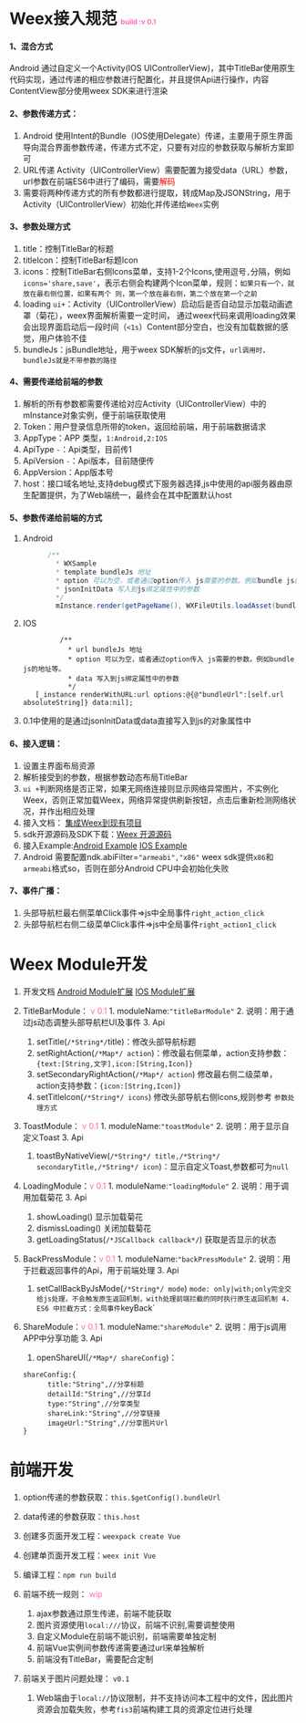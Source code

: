 
# Weex接入规范  <font style="color:#FF69B4;font-size:12px;">build :v 0.1</font>

#### 1、混合方式<br/>
Android 通过自定义一个Activity(IOS UIControllerView)，其中TitleBar使用原生代码实现，通过传递的相应参数进行配置化，并且提供Api进行操作，内容ContentView部分使用weex SDK来进行渲染<br/>

#### 2、参数传递方式：
   1. Android 使用Intent的Bundle（IOS使用Delegate）传递，主要用于原生界面导向混合界面参数传递，传递方式不定，只要有对应的参数获取与解析方案即可
   2. URL传递 Activity（UIControllerView）需要配置为接受data（URL）参数，url参数在前端ES6中进行了编码，需要<font style="color:red">解码</font>
   3. 需要将两种传递方式的所有参数都进行提取，转成Map及JSONString，用于Activity（UIControllerView）初始化并传递给`Weex`实例

#### 3、参数处理方式
   1. title：控制TitleBar的标题
   2. titleIcon：控制TitleBar标题Icon
   3. icons：控制TitleBar右侧Icons菜单，支持1-2个Icons,使用逗号`,`分隔，例如`icons='share,save'`，表示右侧会构建两个Icon菜单，规则：`如果只有一个，就放在最右侧位置，如果有两个
      则，第一个放在最右侧，第二个放在第一个之前`
   4. loading `ui+`：Activity（UIControllerView）启动后是否自动显示加载动画遮罩（菊花），weex界面解析需要一定时间，
      通过weex代码来调用loading效果会出现界面启动后一段时间（`<1s`）Content部分空白，也没有加载数据的感觉，用户体验不佳
   5. bundleJs：jsBundle地址，用于weex SDK解析的js文件，`url调用时，bundleJs就是不带参数的路径`

#### 4、需要传递给前端的参数
   1. 解析的所有参数都需要传递给对应Activity（UIControllerView）中的mInstance对象实例，便于前端获取使用
   2. Token：用户登录信息所带的token，返回给前端，用于前端数据请求
   3. AppType：APP 类型，`1:Android,2:IOS`
   4. ApiType `-`：Api类型，目前传1
   5. ApiVersion `-`：Api版本，目前随便传
   6. AppVersion：App版本号
   7. host：接口域名地址,支持debug模式下服务器选择,js中使用的api服务器由原生配置提供，为了Web端统一，最终会在其中配置默认host

#### 5、参数传递给前端的方式
   1. Android
       ```Java
             /**
               * WXSample
               * template bundleJs 地址
               * option 可以为空，或者通过option传入 js需要的参数。例如bundle js的地址等。
               * jsonInitData 写入到js绑定属性中的参数
               */
               mInstance.render(getPageName(), WXFileUtils.loadAsset(bundleJs, getApplicationContext()),options,jsonInitData.toJSONString(), WXRenderStrategy.APPEND_ASYNC);
       ```
   2. IOS
       ```OC
                /**
                  * url bundleJs 地址
                  * option 可以为空，或者通过option传入 js需要的参数。例如bundle js的地址等。
                  * data 写入到js绑定属性中的参数
                  */
          [_instance renderWithURL:url options:@{@"bundleUrl":[self.url absoluteString]} data:nil];
       ```
   3. 0.1中使用的是通过jsonInitData或data直接写入到js的对象属性中

#### 6、接入逻辑：
   1. 设置主界面布局资源
   2. 解析接受到的参数，根据参数动态布局TitleBar
   3. `ui +`判断网络是否正常，如果无网络连接则显示网络异常图片，不实例化Weex，否则正常加载Weex，网络异常提供刷新按钮，点击后重新检测网络状况，并作出相应处理
   4. 接入文档： [集成Weex到现有项目](https://weex.apache.org/cn/guide/integrate-to-your-app.html)
   5. sdk开源源码及SDK下载：[Weex 开源源码](https://github.com/apache/incubator-weex)
   6. 接入Example:[Android Example](https://github.com/apache/incubator-weex/tree/master/android/playground)  [IOS Example](https://github.com/apache/incubator-weex/tree/master/ios/playground)
   6. Android 需要配置ndk.abiFilter=`"armeabi","x86"` weex sdk提供`x86`和`armeabi`格式so，否则在部分Android CPU中会初始化失败

#### 7、事件广播：
   1. 头部导航栏最右侧菜单Click事件=>js中全局事件`right_action_click`
   2. 头部导航栏右侧二级菜单Click事件=>js中全局事件`right_action1_click`


# Weex Module开发
  1. 开发文档 [Android Module扩展](http://weex-project.io/cn/references/advanced/extend-to-android.html) [IOS Module扩展](http://weex-project.io/cn/references/advanced/extend-to-ios.html)
  2. TitleBarModule： <font style="color:#FF69B4">v 0.1</font>
    1. moduleName:`"titleBarModule"`
    2. 说明：用于通过js动态调整头部导航栏UI及事件
    3. Api
        1. setTitle(`/*String*/`title)：修改头部导航标题
        2. setRightAction(`/*Map*/ action`)：修改最右侧菜单，action支持参数：`{text:[String,文字],icon:[String,Icon]}`
        3. setSecondaryRightAction(`/*Map*/ action`) 修改最右侧二级菜单，action支持参数：`{icon:[String,Icon]}`
        4. setTitleIcon(`/*String*/ icons`) 修改头部导航右侧Icons,规则参考 `参数处理方式`

  3. ToastModule： <font style="color:#FF69B4">v 0.1</font>
    1. moduleName:`"toastModule"`
    2. 说明：用于显示自定义Toast
    3. Api
        1. toastByNativeView(`/*String*/ title,/*String*/ secondaryTitle,/*String*/ icon`)：显示自定义Toast,参数都可为`null`

  4. LoadingModule：<font style="color:#FF69B4">v 0.1</font>
    1. moduleName:`"loadingModule"`
    2. 说明：用于调用加载菊花
    3. Api
        1. showLoading() 显示加载菊花
        2. dismissLoading() 关闭加载菊花
        3. getLoadingStatus(`/*JSCallback callback*/`) 获取是否显示的状态

  5. BackPressModule：<font style="color:#FF69B4">v 0.1</font>
    1. moduleName:`"backPressModule"`
    2. 说明：用于拦截返回事件的Api，用于前端处理
    3. Api
        1. setCallBackByJsMode(`/*String*/ mode`) `mode: only|with;only完全交给js处理，不会触发原生返回机制，with处理前端拦截的同时执行原生返回机制
    4. ES6 中拦截方式：全局事件`keyBack`

  6. ShareModule：<font style="color:#FF69B4">v 0.1</font>
    1. moduleName:`"shareModule"`
    2. 说明：用于js调用APP中分享功能
    3. Api
        1. openShareUI(`/*Map*/ shareConfig`)：
        ```
        shareConfig:{
              title:"String",//分享标题
              detailId:"String",//分享Id
              type:"String",//分享类型
              shareLink:"String",//分享链接
              imageUrl:"String",//分享图片Url
        }
        ```


# 前端开发
 1. option传递的参数获取：`this.$getConfig().bundleUrl`
 2. data传递的参数获取：`this.host`
 3. 创建多页面开发工程：`weexpack create Vue`
 4. 创建单页面开发工程：`weex init Vue`
 5. 编译工程：`npm run build`
 6. 前端不统一规则： <font style="color:#FF69B4">wip</font>
    1. ajax参数通过原生传递，前端不能获取
    2. 图片资源使用`local:///`协议，前端不识别,需要调整使用
    3. 自定义Module在前端不能识别，前端需要单独定制
    4. 前端Vue实例间参数传递需要通过url来单独解析
    5. 前端没有TitleBar，需要配合定制

 7. 前端关于图片问题处理： `v0.1`
    1. Web端由于`local://`协议限制，并不支持访问本工程中的文件，因此图片资源会加载失败，参考`fis3`前端构建工具的资源定位进行处理